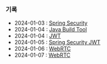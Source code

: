### 기록

- 2024-01-03 : [Spring Security](./back/spring_security.md)
- 2024-01-04 : [Java Build Tool](./back/java_build_tool.md)
- 2024-01-04 : [JWT](./back/jwt.md)
- 2024-01-05 : [Spring Security JWT](./back/spring_security_jwt.md)
- 2024-01-06 : [WebRTC](./front/webrtc.md)
- 2024-01-07 : [WebRTC](./front/webrtc.md)


